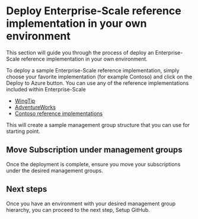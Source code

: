 # Deploy Enterprise-Scale reference implementation in your own environment

This section will guide you through the process of deploy an Enterprise-Scale reference implementation in your own environment.

To deploy a sample Enterprise-Scale reference implementation, simply choose your favorite implementation (for example Contoso) and click on the Deploy to Azure button. You can use any of the reference implementations included within Enterprise-Scale 
- [WingTip](../reference/wingtip/README.md)
- [AdventureWorks](../reference/adventureworks/README.md) 
- [Contoso reference implementations](../reference/contoso/Readme.md)

This will create a sample management group structure that you can use for starting point.  

## Move Subscription under management groups

Once the deployment is complete, ensure you move your subscriptions under the desired management groups.

## Next steps

Once you have an environment with your desired management group hierarchy, you can proceed to the next step, Setup GitHub.
